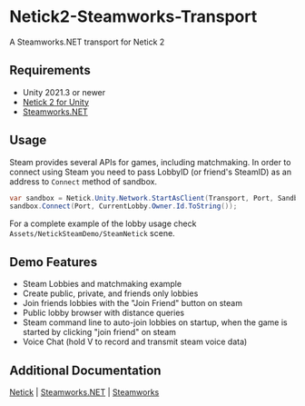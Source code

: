 # Netick2-Steamworks-Transport
 A Steamworks.NET transport for Netick 2

## Requirements
- Unity 2021.3 or newer
- [Netick 2 for Unity](https://github.com/NetickNetworking/NetickForUnity)
- [Steamworks.NET](https://github.com/rlabrecque/Steamworks.NET)

## Usage
Steam provides several APIs for games, including matchmaking. In order to connect using Steam you need to pass LobbyID (or friend's SteamID) as an address to `Connect` method of sandbox. 
```cs
var sandbox = Netick.Unity.Network.StartAsClient(Transport, Port, SandboxPrefab);
sandbox.Connect(Port, CurrentLobby.Owner.Id.ToString());
```
For a complete example of the lobby usage check `Assets/NetickSteamDemo/SteamNetick` scene. 

## Demo Features
 - Steam Lobbies and matchmaking example
 - Create public, private, and friends only lobbies
 - Join friends lobbies with the "Join Friend" button on steam
 - Public lobby browser with distance queries
 - Steam command line to auto-join lobbies on startup, when the game is started by clicking "join friend" on steam
 - Voice Chat (hold V to record and transmit steam voice data)

## Additional Documentation
[Netick](https://netick.net/docs/2) | [Steamworks.NET](https://steamworks.github.io/) | [Steamworks](https://partner.steamgames.com/doc/home)
